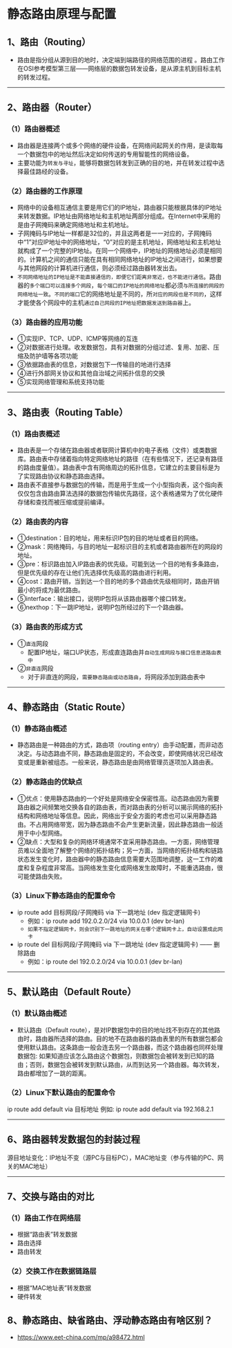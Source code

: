 # 静态路由原理与配置
## 1、路由（Routing）
- 路由是指分组从源到目的地时，决定端到端路径的网络范围的进程 。路由工作在OSI参考模型第三层——网络层的数据包转发设备，是从源主机到目标主机的转发过程。

-----

## 2、路由器（Router）
### （1）路由器概述
- 路由器是连接两个或多个网络的硬件设备，在网络间起网关的作用，是读取每一个数据包中的地址然后决定如何传送的专用智能性的网络设备。
- 主要功能为`转发与寻址`，能够将数据包转发到正确的目的地，并在转发过程中选择最佳路经的设备。

### （2）路由器的工作原理
- 网络中的设备相互通信主要是用它们的IP地址，路由器只能根据具体的IP地址来转发数据。IP地址由网络地址和主机地址两部分组成。在Internet中采用的是由子网掩码来确定网络地址和主机地址。
- 子网掩码与IP地址一样都是32位的，并且这两者是一一对应的，子网掩码中“1”对应IP地址中的网络地址，“0”对应的是主机地址，网络地址和主机地址就构成了一个完整的IP地址。在同一个网络中，IP地址的网络地址必须是相同的。计算机之间的通信只能在具有相同网络地址的IP地址之间进行，如果想要与其他网段的计算机进行通信，则必须经过路由器转发出去。
- `不同网络地址的IP地址是不能直接通信的，即便它们距离非常近，也不能进行通信`。路由器的`多个端口可以连接多个网段`，`每个端口的IP地址的网络地址`都必须`与所连接的网段的网络地址一致`。`不同的端口`它的网络地址是不同的，所`对应的网段也是不同的`，这样才能使各个网段中的主机`通过自己网段的IP地址把数据发送到路由器`上。

### （3）路由器的应用功能
- ①实现IP、TCP、UDP、ICMP等网络的互连
- ②对数据进行处理。收发数据包，具有对数据的分组过滤、复用、加密、压缩及防护墙等各项功能
- ③依据路由表的信息，对数据包下一传输目的地进行选择
- ④进行外部网关协议和其他自治域之间拓扑信息的交换
- ⑤实现网络管理和系统支持功能

-----

## 3、路由表（Routing Table）
### （1）路由表概述
- 路由表是一个存储在路由器或者联网计算机中的电子表格（文件）或类数据库。路由表中存储着指向特定网络地址的路径（在有些情况下，还记录有路径的路由度量值）。路由表中含有网络周边的拓扑信息，它建立的主要目标是为了实现路由协议和静态路由选择。
- 路由表不直接参与数据包的传输，而是用于生成一个小型指向表，这个指向表仅仅包含由路由算法选择的数据包传输优先路径，这个表格通常为了优化硬件存储和查找而被压缩或提前编译。

### （2）路由表的内容
- ①destination：目的地址，用来标识IP包的目的地址或者目的网络。
- ②mask：网络掩码，与目的地址一起标识目的主机或者路由器所在的网段的地址。
- ③pre：标识路由加入IP路由表的优先级。可能到达一个目的地有多条路由，但是优先级的存在让他们先选择优先级高的路由进行利用。
- ④cost：路由开销，当到达一个目的地的多个路由优先级相同时，路由开销最小的将成为最优路由。
- ⑤interface：输出接口，说明IP包将从该路由器哪个接口转发。
- ⑥nexthop：下一跳IP地址，说明IP包所经过的下一个路由器。

### （3）路由表的形成方式
- ①`直连`网段
    - 配置IP地址，端口UP状态，形成直连路由并`自动生成网段与接口信息进路由表中`
- ②`非直连`网段
    - 对于非直连的网段，`需要静态路由或动态路由`，将网段添加到路由表中

-----

## 4、静态路由（Static Route）
### （1）静态路由概述
- 静态路由是一种路由的方式，路由项（routing entry）由手动配置，而非动态决定。与动态路由不同，静态路由是固定的，不会改变，即使网络状况已经改变或是重新被组态。一般来说，静态路由是由网络管理员逐项加入路由表。

### （2）静态路由的优缺点
- ①优点：使用静态路由的一个好处是网络安全保密性高。动态路由因为需要路由器之间频繁地交换各自的路由表，而对路由表的分析可以揭示网络的拓扑结构和网络地址等信息。因此，网络出于安全方面的考虑也可以采用静态路由。不占用网络带宽，因为静态路由不会产生更新流量，因此静态路由一般适用于中小型网络。
- ②缺点：大型和复杂的网络环境通常不宜采用静态路由。一方面，网络管理员难以全面地了解整个网络的拓扑结构；另一方面，当网络的拓扑结构和链路状态发生变化时，路由器中的静态路由信息需要大范围地调整，这一工作的难度和复杂程度非常高。当网络发生变化或网络发生故障时，不能重选路由，很可能使路由失败。

### （3）Linux下静态路由的配置命令
- ip route add 目标网段/子网掩码 via 下一跳地址 (dev 指定逻辑网卡)
    - 例如：ip route add 192.0.2.0/24 via 10.0.0.1 (dev br-lan)
    - `如果不指定逻辑网卡，则会识别下一跳地址的网关在哪个逻辑网卡上，自动设置成此网卡`
- ip route del 目标网段/子网掩码 via 下一跳地址 (dev 指定逻辑网卡) —— 删除路由
    - 例如：ip route del 192.0.2.0/24 via 10.0.0.1 (dev br-lan)
-----

## 5、默认路由（Default Route）
### （1）默认路由概述
- 默认路由（Default route），是对IP数据包中的目的地址找不到存在的其他路由时，路由器所选择的路由。目的地不在路由器的路由表里的所有数据包都会使用默认路由。这条路由一般会连去另一个路由器，而这个路由器也同样处理数据包: 如果知道应该怎么路由这个数据包，则数据包会被转发到已知的路由；否则，数据包会被转发到默认路由，从而到达另一个路由器。每次转发，路由都增加了一跳的距离。

### （2）Linux下默认路由的配置命令
ip route add default via 目标地址
例如: ip route add default via 192.168.2.1

-----

## 6、路由器转发数据包的封装过程
源目地址变化：IP地址不变（源PC与目标PC），MAC地址变（参与传输的PC、网关的MAC地址）

-----

## 7、交换与路由的对比
### （1）路由工作在网络层
- 根据“路由表”转发数据
- 路由选择
- 路由转发
### （2）交换工作在数据链路层
- 根据“MAC地址表”转发数据
- 硬件转发

## 8、静态路由、缺省路由、浮动静态路由有啥区别？
- https://www.eet-china.com/mp/a98472.html
